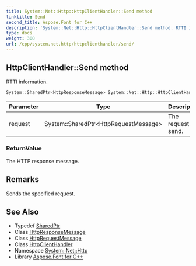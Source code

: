 ```yaml
---
title: System::Net::Http::HttpClientHandler::Send method
linktitle: Send
second_title: Aspose.Font for C++
description: 'System::Net::Http::HttpClientHandler::Send method. RTTI information in C++.'
type: docs
weight: 300
url: /cpp/system.net.http/httpclienthandler/send/
---
```

## HttpClientHandler::Send method


RTTI information.

```cpp
System::SharedPtr<HttpResponseMessage> System::Net::Http::HttpClientHandler::Send(System::SharedPtr<HttpRequestMessage> request) override
```


| Parameter | Type | Description |
| --- | --- | --- |
| request | System::SharedPtr\<HttpRequestMessage\> | The request to send. |

### ReturnValue

The HTTP response message.
## Remarks


Sends the specified request. 
## See Also

* Typedef [SharedPtr](../../../system/sharedptr/)
* Class [HttpResponseMessage](../../httpresponsemessage/)
* Class [HttpRequestMessage](../../httprequestmessage/)
* Class [HttpClientHandler](../)
* Namespace [System::Net::Http](../../)
* Library [Aspose.Font for C++](../../../)
